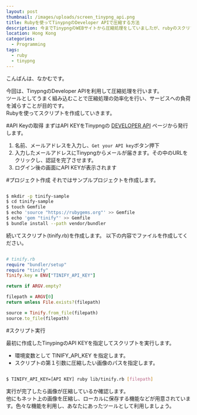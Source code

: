 ```yaml
---
layout: post
thumbnail: /images/uploads/screen_tinypng_api.png
title: Rubyを使ってTinypngのDeveloper APIで圧縮する方法
description: 今までTinypngのWEBサイトから圧縮処理をしていましたが、rubyのスクリプトに変更
location: Hong Kong
categories:
  - Programming
tags:
  - ruby
  - tinypng
---
```

こんばんは、なかむです。

今回は、TinypngのDeveloper APIを利用して圧縮処理を行います。  
ツールとしてうまく組み込むことで圧縮処理の効率化を行い、サービスへの負荷を減らすことが目的です。  
Rubyを使ってスクリプトを作成していきます。

#API Keyの取得
まずはAPI KEYをTinypngの [DEVELOPER API](https://tinypng.com/developers) ページから発行します。

1. 名前、メールアドレスを入力し、`Get your API key`ボタン押下
2. 入力したメールアドレスにTinypngからメールが届きます。その中のURLをクリックし、認証を完了させます。
3. ログイン後の画面にAPI KEYが表示されます

#プロジェクト作成
それではサンプルプロジェクトを作成します。

```bash

$ mkdir -p tinify-sample
$ cd tinify-sample
$ touch Gemfile
$ echo 'source "https://rubygems.org"' >> Gemfile
$ echo 'gem "tinify"' >> Gemfile
$ bundle install --path vendor/bundler

```

続いてスクリプト(tinify.rb)を作成します。
以下の内容でファイルを作成してください。

```ruby

# tinify.rb
require "bundler/setup"
require "tinify"
Tinify.key = ENV["TINIFY_API_KEY"]

return if ARGV.empty?

filepath = ARGV[0]
return unless File.exists?(filepath)

source = Tinify.from_file(filepath)
source.to_file(filepath)

```

#スクリプト実行

最初に作成したTinypingのAPI KEYを指定してスクリプトを実行します。

* 環境変数として TINIFY_API_KEY を指定します。
* スクリプトの第１引数に圧縮したい画像のパスを指定します。


```bash

$ TINIFY_API_KEY=[API KEY] ruby lib/tinify.rb [filepath]

```

実行が完了したら画像が圧縮しているか確認します。  
他にもネット上の画像を圧縮し、ローカルに保存する機能などが用意されています。色々な機能を利用し、あなたにあったツールとして利用しましょう。
